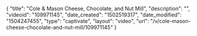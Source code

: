 {
    "title": "Cole &amp; Mason Cheese, Chocolate, and Nut Mill",
    "description": "",
    "videoid": "109971145",
    "date_created": "1502519317",
    "date_modified": "1504247455",
    "type": "captivate",
    "layout": "video",
    "url": "\/v\/cole-mason-cheese-chocolate-and-nut-mill\/109971145"
}